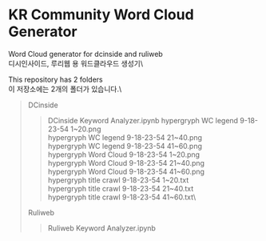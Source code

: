 # KR Community Word Cloud Generator

Word Cloud generator for dcinside and ruliweb\
디시인사이드, 루리웹 용 워드클라우드 생성기\

This repository has 2 folders\
이 저장소에는 2개의 폴더가 있습니다.\

>DCinside
>>DCinside Keyword Analyzer.ipynb
>>hypergryph WC legend 9-18-23-54 1~20.png\
>>hypergryph WC legend 9-18-23-54 21~40.png\
>>hypergryph WC legend 9-18-23-54 41~60.png\
>>hypergryph Word Cloud 9-18-23-54 1~20.png\
>>hypergryph Word Cloud 9-18-23-54 21~40.png\
>>hypergryph Word Cloud 9-18-23-54 41~60.png\
>>hypergryph title crawl 9-18-23-54 1~20.txt\
>>hypergryph title crawl 9-18-23-54 21~40.txt\
>>hypergryph title crawl 9-18-23-54 41~60.txt\
>
>Ruliweb
>>Ruliweb Keyword Analyzer.ipynb
